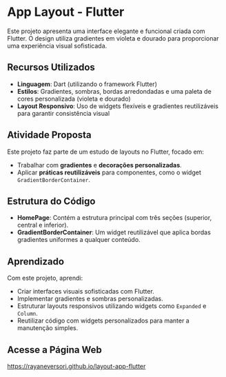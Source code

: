 # App Layout - Flutter
Este projeto apresenta uma interface elegante e funcional criada com Flutter. O design utiliza gradientes em violeta e dourado para proporcionar uma experiência visual sofisticada.

## Recursos Utilizados
- **Linguagem**: Dart (utilizando o framework Flutter)
- **Estilos**: Gradientes, sombras, bordas arredondadas e uma paleta de cores personalizada (violeta e dourado)
- **Layout Responsivo**: Uso de widgets flexíveis e gradientes reutilizáveis para garantir consistência visual

## Atividade Proposta
Este projeto faz parte de um estudo de layouts no Flutter, focado em:
- Trabalhar com **gradientes** e **decorações personalizadas**.
- Aplicar **práticas reutilizáveis** para componentes, como o widget `GradientBorderContainer`.

## Estrutura do Código
- **HomePage**: Contém a estrutura principal com três seções (superior, central e inferior).
- **GradientBorderContainer**: Um widget reutilizável que aplica bordas gradientes uniformes a qualquer conteúdo.

## Aprendizado
Com este projeto, aprendi:
- Criar interfaces visuais sofisticadas com Flutter.
- Implementar gradientes e sombras personalizadas.
- Estruturar layouts responsivos utilizando widgets como `Expanded` e `Column`.
- Reutilizar código com widgets personalizados para manter a manutenção simples.

## Acesse a Página Web
[https://rayaneversori.github.io/layout-app-flutter
](https://rayaneversori.github.io/layout-app-flutter/)
